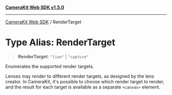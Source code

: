 [**CameraKit Web SDK v1.5.0**](../README.md)

***

[CameraKit Web SDK](../globals.md) / RenderTarget

# Type Alias: RenderTarget

> **RenderTarget**: `"live"` \| `"capture"`

Enumerates the supported render targets.

Lenses may render to different render targets, as designed by the lens creator. In CameraKit, it's possible to choose
which render target to render, and the result for each target is available as a separate `<canvas>` element.
